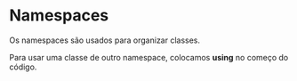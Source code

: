 # Namespaces

Os namespaces são usados para organizar classes.

Para usar uma classe de outro namespace, colocamos **using** no começo do código.